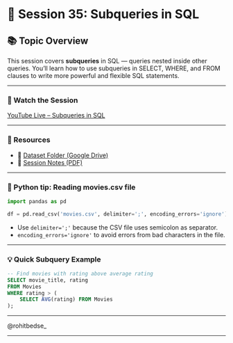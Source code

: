 # 🎯 Session 35: Subqueries in SQL

## 📚 Topic Overview

This session covers **subqueries** in SQL — queries nested inside other queries. You’ll learn how to use subqueries in SELECT, WHERE, and FROM clauses to write more powerful and flexible SQL statements.

---

### 🎥 Watch the Session

[YouTube Live – Subqueries in SQL](https://www.youtube.com/live/YYq47MN3TZI?si=EJlk_sqQI0tdXeFd)

---

### 📂 Resources

* 📁 [Dataset Folder (Google Drive)](https://drive.google.com/drive/folders/1xCNbO_LJIkr7bi9YDa7hUFYgJ-IZ01A-?usp=share_link)
* 📄 [Session Notes (PDF)](https://drive.google.com/file/d/1sV47jQOTJGo9ZltUP6nwcKGBMF1rbmK9/view?usp=drive_link)

---

### 🐍 Python tip: Reading movies.csv file

```python
import pandas as pd

df = pd.read_csv('movies.csv', delimiter=';', encoding_errors='ignore')
```

* Use `delimiter=';'` because the CSV file uses semicolon as separator.
* `encoding_errors='ignore'` to avoid errors from bad characters in the file.

---

### 💡 Quick Subquery Example

```sql
-- Find movies with rating above average rating
SELECT movie_title, rating
FROM Movies
WHERE rating > (
    SELECT AVG(rating) FROM Movies
);
```

---

@rohitbedse_

---
